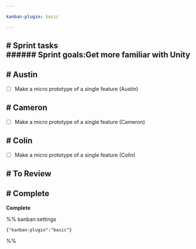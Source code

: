 ```yaml
---

kanban-plugin: basic

---
```


## # Sprint tasks<br>###### Sprint goals:Get more familiar with Unity



## # Austin

- [ ] Make a micro prototype of a single feature (Austin)


## # Cameron

- [ ] Make a micro prototype of a single feature (Cameron)


## # Colin

- [ ] Make a micro prototype of a single feature (Colin)


## # To Review



## # Complete

**Complete**




%% kanban:settings
```
{"kanban-plugin":"basic"}
```
%%